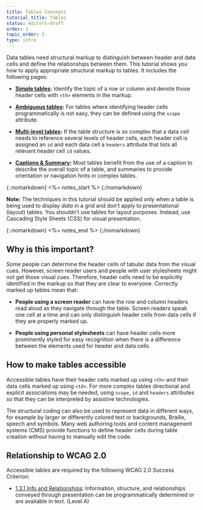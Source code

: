 ```yaml
---
title: Tables Concepts
tutorial_title: Tables
status: editors-draft
order: 1
topic_order: 2
type: intro
---
```


Data tables need structural markup to distinguish between header and data cells and define the relationships between them. This tutorial shows you how to apply appropriate structural markup to tables. It includes the following pages:

-   **[Simple tables](simple.html):** Identify the topic of a row or column and denote those header cells with `<th>` elements in the markup.

-   **[Ambiguous tables](ambiguous.html):** For tables where identifying header cells programmatically is not easy, they can be defined using the `scope` attribute.

-   **[Multi-level tables](multi-level.html):** If the table structure is so complex that a data cell needs to reference several levels of header cells, each header cell is assigned an `id` and each data cell a `headers` attribute that lists all relevant header cell `id` values.

-   **[Captions & Summary](captions-summary.html):** Most tables benefit from the use of a caption to describe the overall topic of a table, and summaries to provide orientation or navigation hints in complex tables.

{::nomarkdown}
<%= notes_start %>
{:/nomarkdown}

**Note:** The techniques in this tutorial should be applied only when a table is being used to display _data_ in a grid and don’t apply to presentational (layout) tables. You shouldn’t use tables for layout purposes. Instead, use Cascading Style Sheets (CSS) for visual presentation.

{::nomarkdown}
<%= notes_end %>
{:/nomarkdown}


## Why is this important?

Some people can determine the header cells of tabular data from the visual cues. However, screen reader users and people with user stylesheets might not get those visual cues. Therefore, header cells need to be explicitly identified in the markup so that they are clear to everyone. Correctly marked up tables mean that:

-   **People using a screen reader** can have the row and column headers read aloud as they navigate through the table. Screen readers speak one cell at a time and can only distinguish header cells from data cells if they are properly marked up.

-   **People using personal stylesheets** can have header cells more prominently styled for easy recognition when there is a difference between the elements used for header and data cells.

## How to make tables accessible

Accessible tables have their header cells marked up using `<th>` and their data cells marked up using `<td>`. For more complex tables directional and explicit associations may be needed, using `scope`, `id` and `headers` attributes so that they can be interpreted by assistive technologies.

The structural coding can also be used to represent data in different ways, for example by larger or differently colored text or backgrounds, Braille, speech and symbols. Many web authoring tools and content management systems (CMS) provide functions to define header cells during table creation without having to manually edit the code.


## Relationship to WCAG 2.0

Accessible tables are required by the following WCAG 2.0 Success Criterion:

-   [1.3.1 Info and Relationships](http://www.w3.org/WAI/WCAG20/quickref/#qr-content-structure-separation-programmatic): Information, structure, and relationships conveyed through presentation can be programmatically determined or are available in text. (Level A)

